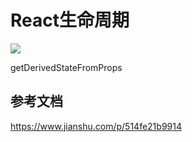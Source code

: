# React生命周期

![](https://i.imgur.com/pAc2e1y.png)

getDerivedStateFromProps


## 参考文档

https://www.jianshu.com/p/514fe21b9914